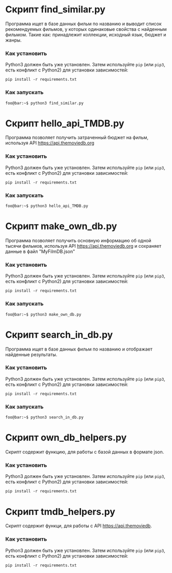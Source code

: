 # Скрипт find_similar.py

Программа ищет в базе данных фильм по названию и выводит список рекомендуемых фильмов, у которых одинаковые свойства с найденным фильмом. Такие как: принадлежит коллекции, исходный язык, бюджет и
жанры.  

### Как установить

Python3 должен быть уже установлен.
Затем используйте `pip` (или `pip3`, есть конфликт с Python2) для установки зависимостей:  
```console
pip install -r requirements.txt
```

### Как запускать
```console
foo@bar:~$ python3 find_similar.py
```


# Скрипт hello_api_TMDB.py

Программа позволяет получить затраченный бюджет на фильм, используя API https://api.themoviedb.org   

### Как установить

Python3 должен быть уже установлен.
Затем используйте `pip` (или `pip3`, есть конфликт с Python2) для установки зависимостей:  
```console
pip install -r requirements.txt
```

### Как запускать
```console
foo@bar:~$ python3 hello_api_TMDB.py
```


# Скрипт make_own_db.py

Программа позволяет получить основную информацию об одной тысячи фильмов, используя API https://api.themoviedb.org и сохраняет данные в файл "MyFilmDB.json"

### Как установить

Python3 должен быть уже установлен.
Затем используйте `pip` (или `pip3`, есть конфликт с Python2) для установки зависимостей:  
```console
pip install -r requirements.txt
```

### Как запускать
```console
foo@bar:~$ python3 make_own_db.py
```


# Скрипт search_in_db.py

Программа ищет в базе данных фильм по названию и отображает найденные результаты.

### Как установить

Python3 должен быть уже установлен.
Затем используйте `pip` (или `pip3`, есть конфликт с Python2) для установки зависимостей:  
```console
pip install -r requirements.txt
```

### Как запускать
```console
foo@bar:~$ python3 search_in_db.py
```


# Скрипт own_db_helpers.py

Скрипт содержит функцию, для работы с базой данных в формате json.  

### Как установить

Python3 должен быть уже установлен.
Затем используйте `pip` (или `pip3`, есть конфликт с Python2) для установки зависимостей:  
```console
pip install -r requirements.txt
```


# Скрипт tmdb_helpers.py

Скрипт содержит функци, для работы с API https://api.themoviedb.  

### Как установить

Python3 должен быть уже установлен.
Затем используйте `pip` (или `pip3`, есть конфликт с Python2) для установки зависимостей:  
```console
pip install -r requirements.txt
```
